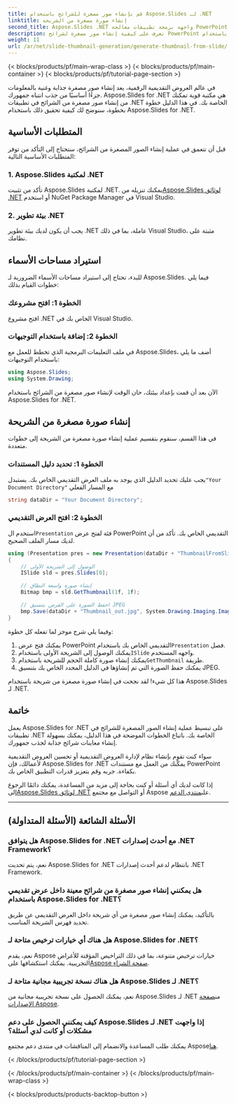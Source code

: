 ```yaml
---
title: قم بإنشاء صور مصغرة للشرائح باستخدام Aspose.Slides لـ .NET
linktitle: إنشاء صورة مصغرة من الشريحة
second_title: Aspose.Slides .NET واجهة برمجة تطبيقات معالجة PowerPoint
description: تعرف على كيفية إنشاء صور مصغرة لشرائح PowerPoint باستخدام Aspose.Slides لـ .NET. تعزيز العروض التقديمية الخاصة بك بسهولة.
weight: 11
url: /ar/net/slide-thumbnail-generation/generate-thumbnail-from-slide/
---
```


{< blocks/products/pf/main-wrap-class >}
{< blocks/products/pf/main-container >}
{< blocks/products/pf/tutorial-page-section >}


في عالم العروض التقديمية الرقمية، يعد إنشاء صور مصغرة جذابة وغنية بالمعلومات جزءًا أساسيًا من جذب انتباه جمهورك. Aspose.Slides for .NET هي مكتبة قوية تمكنك من إنشاء صور مصغرة من الشرائح في تطبيقات .NET الخاصة بك. في هذا الدليل خطوة بخطوة، سنوضح لك كيفية تحقيق ذلك باستخدام Aspose.Slides for .NET.

## المتطلبات الأساسية

قبل أن نتعمق في عملية إنشاء الصور المصغرة من الشرائح، ستحتاج إلى التأكد من توفر المتطلبات الأساسية التالية:

### 1. Aspose.Slides لمكتبة .NET

 تأكد من تثبيت Aspose.Slides لمكتبة .NET. يمكنك تنزيله من[Aspose.Slides لوثائق .NET](https://reference.aspose.com/slides/net/) أو استخدم NuGet Package Manager في Visual Studio.

### 2. بيئة تطوير .NET

يجب أن يكون لديك بيئة تطوير .NET عاملة، بما في ذلك Visual Studio، مثبتة على نظامك.

## استيراد مساحات الأسماء

للبدء، تحتاج إلى استيراد مساحات الأسماء الضرورية لـ Aspose.Slides. فيما يلي خطوات القيام بذلك:

### الخطوة 1: افتح مشروعك

افتح مشروع .NET الخاص بك في Visual Studio.

### الخطوة 2: إضافة باستخدام التوجيهات

في ملف التعليمات البرمجية الذي تخطط للعمل مع Aspose.Slides، أضف ما يلي باستخدام التوجيهات:

```csharp
using Aspose.Slides;
using System.Drawing;
```

الآن بعد أن قمت بإعداد بيئتك، حان الوقت لإنشاء صور مصغرة من الشرائح باستخدام Aspose.Slides for .NET.

## إنشاء صورة مصغرة من الشريحة

في هذا القسم، سنقوم بتقسيم عملية إنشاء صورة مصغرة من الشريحة إلى خطوات متعددة.

### الخطوة 1: تحديد دليل المستندات

 يجب عليك تحديد الدليل الذي يوجد به ملف العرض التقديمي الخاص بك. يستبدل`"Your Document Directory"` مع المسار الفعلي

```csharp
string dataDir = "Your Document Directory";
```

### الخطوة 2: افتح العرض التقديمي

 استخدم ال`Presentation` فئة لفتح عرض PowerPoint التقديمي الخاص بك. تأكد من أن لديك مسار الملف الصحيح.

```csharp
using (Presentation pres = new Presentation(dataDir + "ThumbnailFromSlide.pptx"))
{
    // الوصول إلى الشريحة الأولى
    ISlide sld = pres.Slides[0];

    // إنشاء صورة واسعة النطاق
    Bitmap bmp = sld.GetThumbnail(1f, 1f);

    // احفظ الصورة على القرص بتنسيق JPEG
    bmp.Save(dataDir + "Thumbnail_out.jpg", System.Drawing.Imaging.ImageFormat.Jpeg);
}
```

وفيما يلي شرح موجز لما تفعله كل خطوة:

1.  يمكنك فتح عرض PowerPoint التقديمي الخاص بك باستخدام`Presentation` فصل.
2.  يمكنك الوصول إلى الشريحة الأولى باستخدام`ISlide` واجهه المستخدم.
3.  يمكنك إنشاء صورة كاملة الحجم للشريحة باستخدام`GetThumbnail` طريقة.
4. يمكنك حفظ الصورة التي تم إنشاؤها في الدليل المحدد الخاص بك بتنسيق JPEG.

هذا كل شيء! لقد نجحت في إنشاء صورة مصغرة من شريحة باستخدام Aspose.Slides لـ .NET.

## خاتمة

يعمل Aspose.Slides for .NET على تبسيط عملية إنشاء الصور المصغرة للشرائح في تطبيقات .NET الخاصة بك. باتباع الخطوات الموضحة في هذا الدليل، يمكنك بسهولة إنشاء معاينات شرائح جذابة لجذب جمهورك.

سواء كنت تقوم بإنشاء نظام لإدارة العروض التقديمية أو تحسين العروض التقديمية لأعمالك، فإن Aspose.Slides for .NET يمكّنك من العمل مع مستندات PowerPoint بكفاءة. جربه وقم بتعزيز قدرات التطبيق الخاص بك.

 إذا كانت لديك أي أسئلة أو كنت بحاجة إلى مزيد من المساعدة، يمكنك دائمًا الرجوع إلى[Aspose.Slides لوثائق .NET](https://reference.aspose.com/slides/net/) أو التواصل مع مجتمع Aspose على[منتدى الدعم](https://forum.aspose.com/).

---

## الأسئلة الشائعة (الأسئلة المتداولة)

### هل يتوافق Aspose.Slides for .NET مع أحدث إصدارات .NET Framework؟
نعم، يتم تحديث Aspose.Slides for .NET بانتظام لدعم أحدث إصدارات .NET Framework.

### هل يمكنني إنشاء صور مصغرة من شرائح معينة داخل عرض تقديمي باستخدام Aspose.Slides for .NET؟
بالتأكيد، يمكنك إنشاء صور مصغرة من أي شريحة داخل العرض التقديمي عن طريق تحديد فهرس الشريحة المناسب.

### هل هناك أي خيارات ترخيص متاحة لـ Aspose.Slides for .NET؟
نعم، يقدم Aspose خيارات ترخيص متنوعة، بما في ذلك التراخيص المؤقتة للأغراض التجريبية. يمكنك استكشافها على[Aspose صفحة الشراء](https://purchase.aspose.com/buy).

### هل هناك نسخة تجريبية مجانية متاحة لـ Aspose.Slides لـ .NET؟
 نعم، يمكنك الحصول على نسخة تجريبية مجانية من Aspose.Slides لـ .NET من[صفحة الإصدارات Aspose](https://releases.aspose.com/).

### كيف يمكنني الحصول على دعم Aspose.Slides لـ .NET إذا واجهت مشكلات أو كانت لدي أسئلة؟
 يمكنك طلب المساعدة والانضمام إلى المناقشات في منتدى دعم مجتمع Aspose[هنا](https://forum.aspose.com/).

{< /blocks/products/pf/tutorial-page-section >}

{< /blocks/products/pf/main-container >}
{< /blocks/products/pf/main-wrap-class >}

{< blocks/products/products-backtop-button >}
